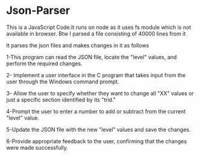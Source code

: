 # Json-Parser
This is a JavaScript Code.It runs on node as it uses fs module which is not available in browser.
Btw I parsed a file consisting of 40000 lines from it

It parses the json files and makes changes in it as follows

1-This program can read the JSON file,
locate the "level" values, and perform the required changes.

2- Implement a user interface in the C program that takes
input from the user through the Windows command prompt.

3- Allow the user to specify whether they want to change all "XX" values
or just a specific section identified by its "trid."

4-Prompt the user to enter a number to add or subtract from the current "level" value.

5-Update the JSON file with the new "level" values and save the changes.

6-Provide appropriate feedback to the user, confirming that the changes were made successfully.
